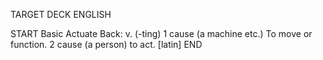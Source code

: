 TARGET DECK
ENGLISH

START
Basic
Actuate
Back: v. (-ting) 1 cause (a machine etc.) To move or function. 2 cause (a person) to act. [latin]
END
